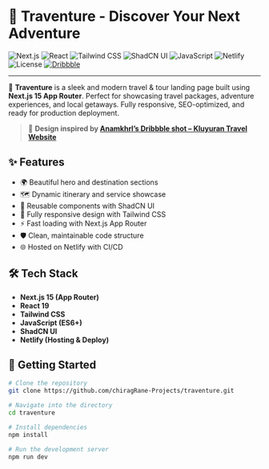 # 🧭 Traventure - Discover Your Next Adventure

![Next.js](https://img.shields.io/badge/Next.js-15-black?logo=nextdotjs)
![React](https://img.shields.io/badge/React-18-61DAFB?logo=react)
![Tailwind CSS](https://img.shields.io/badge/Tailwind_CSS-3-38B2AC?logo=tailwindcss)
![ShadCN UI](https://img.shields.io/badge/ShadCN-UI-8B5CF6?logo=storybook)
![JavaScript](https://img.shields.io/badge/JavaScript-ES6+-F7DF1E?logo=javascript&logoColor=black)
![Netlify](https://img.shields.io/badge/Hosted%20on-Netlify-00C7B7?logo=netlify)
![License](https://img.shields.io/badge/License-MIT-blue.svg)
[![Dribbble](https://img.shields.io/badge/Design%20Inspired%20By-Dribbble-F72E91?logo=dribbble&logoColor=white)](https://dribbble.com/shots/20478996-Kluyuran-Travel-Website-Responsive)

---

🚀 **Traventure** is a sleek and modern travel & tour landing page built using **Next.js 15 App Router**. Perfect for showcasing travel packages, adventure experiences, and local getaways. Fully responsive, SEO-optimized, and ready for production deployment.

> 🎨 **Design inspired by [Anamkhrl’s Dribbble shot – Kluyuran Travel Website](https://dribbble.com/shots/20478996-Kluyuran-Travel-Website-Responsive)**

## ✨ Features

- 🌍 Beautiful hero and destination sections
- 🗺️ Dynamic itinerary and service showcase
- 🧩 Reusable components with ShadCN UI
- 🎨 Fully responsive design with Tailwind CSS
- ⚡ Fast loading with Next.js App Router
- 🛡️ Clean, maintainable code structure
- 🌐 Hosted on Netlify with CI/CD

## 🛠️ Tech Stack

- **Next.js 15 (App Router)**
- **React 19**
- **Tailwind CSS**
- **JavaScript (ES6+)**
- **ShadCN UI**
- **Netlify (Hosting & Deploy)**

## 🚧 Getting Started

```bash
# Clone the repository
git clone https://github.com/chiragRane-Projects/traventure.git

# Navigate into the directory
cd traventure

# Install dependencies
npm install

# Run the development server
npm run dev
